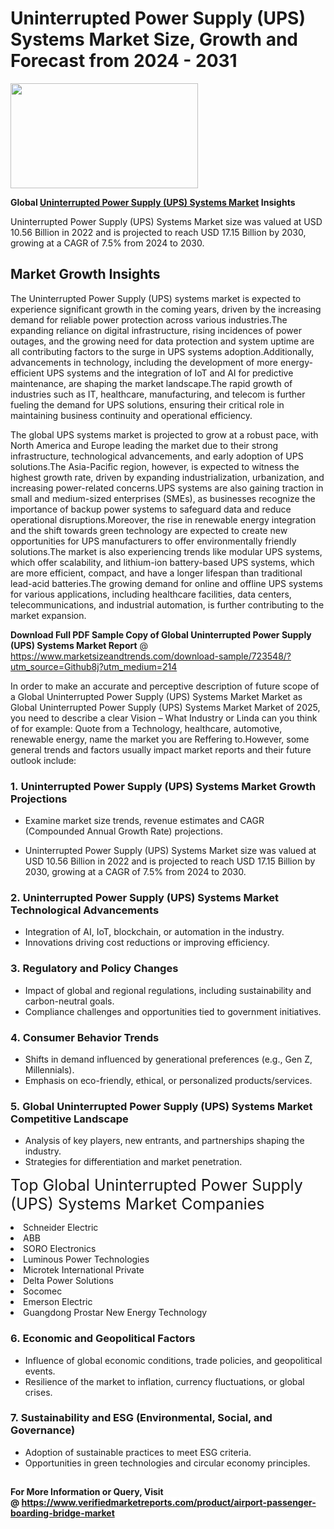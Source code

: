 <H1>Uninterrupted Power Supply (UPS) Systems Market Size, Growth and Forecast from 2024 - 2031</H1><img class="aligncenter size-medium wp-image-584254" src="https://thirdeyenews.in/wp-content/uploads/2024/09/Global-Market-Research-300x168.jpeg" alt="" width="300" height="168" /><p><strong>Global&nbsp;<a href="https://www.marketsizeandtrends.com/download-sample/723548/?utm_source=Github8j?utm_medium=214">Uninterrupted Power Supply (UPS) Systems Market</a> Insights</strong></p><p>Uninterrupted Power Supply (UPS) Systems Market size was valued at USD 10.56 Billion in 2022 and is projected to reach USD 17.15 Billion by 2030, growing at a CAGR of 7.5% from 2024 to 2030.</p><p><h2>Market Growth Insights</h2> <p>The Uninterrupted Power Supply (UPS) systems market is expected to experience significant growth in the coming years, driven by the increasing demand for reliable power protection across various industries.The expanding reliance on digital infrastructure, rising incidences of power outages, and the growing need for data protection and system uptime are all contributing factors to the surge in UPS systems adoption.Additionally, advancements in technology, including the development of more energy-efficient UPS systems and the integration of IoT and AI for predictive maintenance, are shaping the market landscape.The rapid growth of industries such as IT, healthcare, manufacturing, and telecom is further fueling the demand for UPS solutions, ensuring their critical role in maintaining business continuity and operational efficiency.</p> <p>The global UPS systems market is projected to grow at a robust pace, with North America and Europe leading the market due to their strong infrastructure, technological advancements, and early adoption of UPS solutions.The Asia-Pacific region, however, is expected to witness the highest growth rate, driven by expanding industrialization, urbanization, and increasing power-related concerns.UPS systems are also gaining traction in small and medium-sized enterprises (SMEs), as businesses recognize the importance of backup power systems to safeguard data and reduce operational disruptions.Moreover, the rise in renewable energy integration and the shift towards green technology are expected to create new opportunities for UPS manufacturers to offer environmentally friendly solutions.The market is also experiencing trends like modular UPS systems, which offer scalability, and lithium-ion battery-based UPS systems, which are more efficient, compact, and have a longer lifespan than traditional lead-acid batteries.The growing demand for online and offline UPS systems for various applications, including healthcare facilities, data centers, telecommunications, and industrial automation, is further contributing to the market expansion.<p><span class=""><strong>Download Full PDF Sample Copy of Global Uninterrupted Power Supply (UPS) Systems Market Report</strong> @ <a href="https://www.marketsizeandtrends.com/download-sample/723548/?utm_source=Github8j?utm_medium=214" target="_blank">https://www.marketsizeandtrends.com/download-sample/723548/?utm_source=Github8j?utm_medium=214</a></span></p><p>In order to make an accurate and perceptive description of future scope of a Global&nbsp;Uninterrupted Power Supply (UPS) Systems Market Market as Global&nbsp;Uninterrupted Power Supply (UPS) Systems Market Market of 2025, you need to describe a clear Vision &ndash; What Industry or Linda can you think of for example: Quote from a Technology, healthcare, automotive, renewable energy, name the market you are Reffering to.However, some general trends and factors usually impact market reports and their future outlook include:</p><h3>1.&nbsp;<strong>Uninterrupted Power Supply (UPS) Systems Market Growth Projections</strong></h3><ul><li>Examine market size trends, revenue estimates and CAGR (Compounded Annual Growth Rate) projections.</li><li><p>Uninterrupted Power Supply (UPS) Systems Market size was valued at USD 10.56 Billion in 2022 and is projected to reach USD 17.15 Billion by 2030, growing at a CAGR of 7.5% from 2024 to 2030.</p></li></ul><h3>2.&nbsp;<strong>Uninterrupted Power Supply (UPS) Systems Market Technological Advancements</strong></h3><ul><li>Integration of AI, IoT, blockchain, or automation in the industry.</li><li>Innovations driving cost reductions or improving efficiency.</li></ul><h3>3.&nbsp;<strong>Regulatory and Policy Changes</strong></h3><ul><li>Impact of global and regional regulations, including sustainability and carbon-neutral goals.</li><li>Compliance challenges and opportunities tied to government initiatives.</li></ul><h3>4.&nbsp;<strong>Consumer Behavior Trends</strong></h3><ul><li>Shifts in demand influenced by generational preferences (e.g., Gen Z, Millennials).</li><li>Emphasis on eco-friendly, ethical, or personalized products/services.</li></ul><h3>5.&nbsp;<strong>Global Uninterrupted Power Supply (UPS) Systems Market Competitive Landscape</strong></h3><ul><li>Analysis of key players, new entrants, and partnerships shaping the industry.</li><li>Strategies for differentiation and market penetration.</li></ul><p data-pm-slice="1 1 []"><span style="color: inherit; font-family: inherit; font-size: 25px;">Top Global Uninterrupted Power Supply (UPS) Systems Market Companies</span></p><div class="" data-test-id=""><p><li>Schneider Electric</li><li> ABB</li><li> SORO Electronics</li><li> Luminous Power Technologies</li><li> Microtek International Private</li><li> Delta Power Solutions</li><li> Socomec</li><li> Emerson Electric</li><li> Guangdong Prostar New Energy Technology</li></p></div><h3>6.&nbsp;<strong>Economic and Geopolitical Factors</strong></h3><ul><li>Influence of global economic conditions, trade policies, and geopolitical events.</li><li>Resilience of the market to inflation, currency fluctuations, or global crises.</li></ul><h3>7.&nbsp;<strong>Sustainability and ESG (Environmental, Social, and Governance)</strong></h3><ul><li>Adoption of sustainable practices to meet ESG criteria.</li><li>Opportunities in green technologies and circular economy principles.</li></ul><h2><strong style="font-size: 14px;">For More Information or Query, Visit @&nbsp;</strong><a style="background-color: #ffffff; font-size: 14px;" href="https://www.marketsizeandtrends.com/report/uninterrupted-power-supply-ups-systems-market/" target="_blank">https://www.verifiedmarketreports.com/product/airport-passenger-boarding-bridge-market</a></h2>